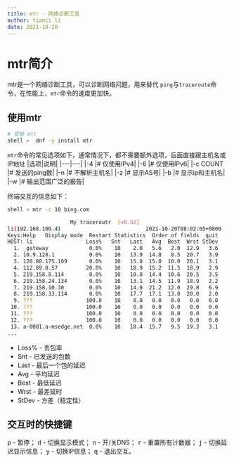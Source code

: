 ```yaml
---
title: mtr - 网络诊断工具
author: tianci li
date: 2021-10-20
---
```


# mtr简介
mtr是一个网络诊断工具，可以诊断网络问题，用来替代 `ping`与`traceroute`命令，在性能上，`mtr`命令的速度更加快。

## 使用mtr
```bash
# 安装 mtr
shell >  dnf -y install mtr
```

`mtr`命令的常见选项如下，通常情况下，都不需要额外选项，后面直接跟主机名或IP地址
|选项|说明|
|---|---|
|-4 |# 仅使用IPv4|
|-6  |# 仅使用IPv6|
|-c  COUNT  |# 发送的ping数|
|-n  |# 不解析主机名|
|-z   |# 显示AS号|
|-b  |# 显示ip和主机名|  
|-w |# 输出范围广泛的报告|

终端交互的信息如下：
```bash
shell > mtr -c 10 bing.com

                    My traceroutr  [v0.92]
li(192.168.100.4)                           2021-10-20T08:02:05+0800
Keys:Help   Display mode  Restart Statistics  Order of fields  quit
HOST: li                 Loss%   Snt   Last   Avg  Best  Wrst StDev
  1. _gateway             0.0%    10    2.0   5.6   2.0  12.9   3.6
  2. 10.9.128.1           0.0%    10   13.9  14.8   8.5  20.7   3.9
  3. 120.80.175.109       0.0%    10   15.8  15.0  10.0  20.1   3.1
  4. 112.89.0.57         20.0%    10   18.9  15.2  11.5  18.9   2.9
  5. 219.158.8.114        0.0%    10   10.8  14.4  10.6  20.5   3.5
  6. 219.158.24.134       0.0%    10   13.1  14.5  11.9  18.9   2.2
  7. 219.158.10.30        0.0%    10   14.9  21.2  12.0  29.8   6.9
  8. 219.158.33.114       0.0%    10   17.7  17.1  13.0  20.0   2.0
  9. ???                 100.0    10    0.0   0.0   0.0   0.0   0.0
 10. ???                 100.0    10    0.0   0.0   0.0   0.0   0.0
 11. ???                 100.0    10    0.0   0.0   0.0   0.0   0.0
 12. ???                 100.0    10    0.0   0.0   0.0   0.0   0.0
 13. a-0001.a-msedge.net  0.0%    10   18.4  15.7   9.5  19.3   3.1
...
```

* Loss% - 丢包率
* Snt - 已发送的包数
* Last - 最后一个包的延迟
* Avg - 平均延迟
* Best - 最低延迟
* Wrst - 最差延时
* StDev - 方差（稳定性）

## 交互时的快捷键
<kbd>p</kbd> - 暂停；
<kbd>d</kbd> - 切换显示模式；
<kbd>n</kbd> - 开/关DNS；
<kbd>r</kbd> - 重置所有计数器；
<kbd>j</kbd> - 切换延迟显示信息；
<kbd>y</kbd> - 切换IP信息；
<kbd>q</kbd> - 退出交互。